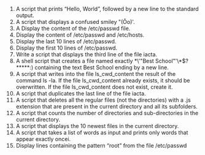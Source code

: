 1. A script that prints “Hello, World”, followed by a new line to the standard output.
2. A script that displays a confused smiley "(Ôo)'.
3. A Display the content of the /etc/passwd file.
4. Display the content of /etc/passwd and /etc/hosts.
5. Display the last 10 lines of /etc/passwd.
6. Display the first 10 lines of /etc/passwd.
7. Write a script that displays the third line of the file iacta.
8. A shell script that creates a file named exactly \*\\'"Best School"\'\\*$\?\*\*\*\*\*:) containing the text Best School ending by a new line.
9. A script that writes into the file ls_cwd_content the result of the command ls -la. If the file ls_cwd_content already exists, it should be overwritten. If the file ls_cwd_content does not exist, create it.
10. A script that duplicates the last line of the file iacta.
11. A script that deletes all the regular files (not the directories) with a .js extension that are present in the current directory and all its subfolders.
12. A script that counts the number of directories and sub-directories in the current directory.
13. A script that displays the 10 newest files in the current directory.
14. A script that takes a list of words as input and prints only words that appear exactly oncei.
15. Display lines containing the pattern “root” from the file /etc/passwd
